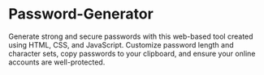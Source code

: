 # Password-Generator
Generate strong and secure passwords with this web-based tool created using HTML, CSS, and JavaScript. Customize password length and character sets, copy passwords to your clipboard, and ensure your online accounts are well-protected. 
